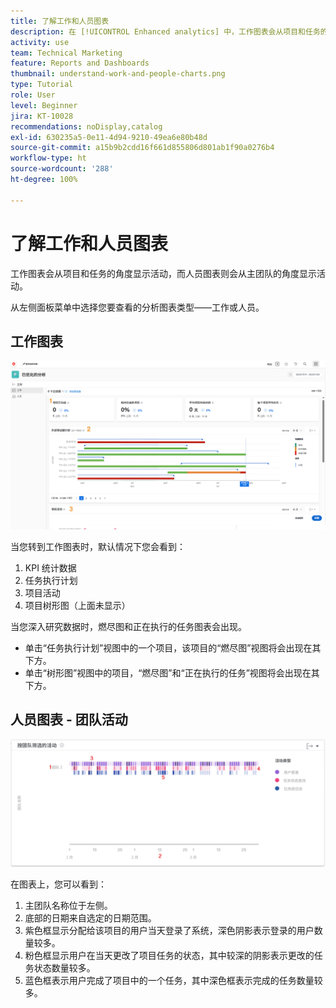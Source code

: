 ```yaml
---
title: 了解工作和人员图表
description: 在 [!UICONTROL Enhanced analytics] 中，工作图表会从项目和任务的角度显示活动，而人员图表则会从主团队的角度显示活动。
activity: use
team: Technical Marketing
feature: Reports and Dashboards
thumbnail: understand-work-and-people-charts.png
type: Tutorial
role: User
level: Beginner
jira: KT-10028
recommendations: noDisplay,catalog
exl-id: 630235a5-0e11-4d94-9210-49ea6e80b48d
source-git-commit: a15b9b2cdd16f661d855806d801ab1f90a0276b4
workflow-type: ht
source-wordcount: '288'
ht-degree: 100%

---
```


# 了解工作和人员图表

工作图表会从项目和任务的角度显示活动，而人员图表则会从主团队的角度显示活动。

从左侧面板菜单中选择您要查看的分析图表类型——工作或人员。

## 工作图表

![图像：查找 [!UICONTROL Analytics] 功能，位于 [!DNL Workfront Classic]](assets/section-1-1.png)

当您转到工作图表时，默认情况下您会看到：

1. KPI 统计数据
1. 任务执行计划
1. 项目活动
1. 项目树形图（上面未显示）

当您深入研究数据时，燃尽图和正在执行的任务图表会出现。

* 单击“任务执行计划”视图中的一个项目，该项目的“燃尽图”视图将会出现在其下方。
* 单击“树形图”视图中的项目，“燃尽图”和“正在执行的任务”视图将会出现在其下方。

## 人员图表 - 团队活动

![显示“按团队划分的活动”图表的图像，其中包含下面项目符号中描述的区域的数字](assets/section-3-1.png)

在图表上，您可以看到：

1. 主团队名称位于左侧。
1. 底部的日期来自选定的日期范围。
1. 紫色框显示分配给该项目的用户当天登录了系统，深色阴影表示登录的用户数量较多。
1. 粉色框显示用户在当天更改了项目任务的状态，其中较深的阴影表示更改的任务状态数量较多。
1. 蓝色框表示用户完成了项目中的一个任务，其中深色框表示完成的任务数量较多。

